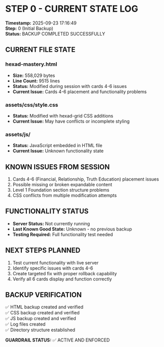 # STEP 0 - CURRENT STATE LOG
**Timestamp:** 2025-09-23 17:16:49  
**Step:** 0 (Initial Backup)  
**Status:** BACKUP COMPLETED SUCCESSFULLY  

## CURRENT FILE STATE

### hexad-mastery.html
- **Size:** 558,029 bytes  
- **Line Count:** 9515 lines  
- **Status:** Modified during session with cards 4-6 issues  
- **Current Issue:** Cards 4-6 placement and functionality problems  

### assets/css/style.css  
- **Status:** Modified with hexad-grid CSS additions  
- **Current Issue:** May have conflicts or incomplete styling  

### assets/js/  
- **Status:** JavaScript embedded in HTML file  
- **Current Issue:** Unknown functionality state  

## KNOWN ISSUES FROM SESSION
1. Cards 4-6 (Financial, Relationship, Truth Education) placement issues
2. Possible missing or broken expandable content
3. Level 1 Foundation section structure problems
4. CSS conflicts from multiple modification attempts

## FUNCTIONALITY STATUS
- **Server Status:** Not currently running
- **Last Known Good State:** Unknown - no previous backup
- **Testing Required:** Full functionality test needed

## NEXT STEPS PLANNED
1. Test current functionality with live server
2. Identify specific issues with cards 4-6
3. Create targeted fix with proper rollback capability
4. Verify all 6 cards display and function correctly

## BACKUP VERIFICATION
✅ HTML backup created and verified  
✅ CSS backup created and verified  
✅ JS backup created and verified  
✅ Log files created  
✅ Directory structure established  

**GUARDRAIL STATUS:** ✅ ACTIVE AND ENFORCED